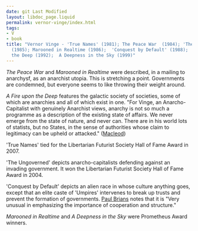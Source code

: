 ```yaml
---
date: git Last Modified
layout: libdoc_page.liquid
permalink: vernor-vinge/index.html
tags:
- V
- book
title: "Vernor Vinge - 'True Names' (1981); The Peace War  (1984); 'The Ungoverned'
  (1985); Marooned in Realtime (1986);  'Conquest by Default' (1988);  A Fire upon
  the Deep (1992);  A Deepness in the Sky (1999)"
---
```


_The Peace War_ and _Marooned in Realtime_ were  described, in a mailing to anarchysf, as an anarchist utopia. This is stretching  a point. Governments are condemned, but everyone seems to like throwing their  weight around.

_A Fire upon the Deep_ features the galactic society of societies, some of which are anarchies and all of which exist in one.  "For Vinge, an Anarcho-Capitalist with genuinely Anarchist views, anarchy is not so much a programme as a description of the existing state of affairs. We never emerge from the state of nature, and never can. There are in his world lots of statists, but no States, in the sense of authorities whose claim to legitimacy can be upheld or attacked." (<a href="http://media.wix.com/ugd/f0c74f_a5e27cce5f504aaea74c0c7f38946ff6.pdf">Macleod</a>)

'True Names' tied for the Libertarian Futurist Society Hall of Fame Award in 2007.

'The Ungoverned' depicts anarcho-capitalists  defending against an invading government. It won the Libertarian Futurist  Society Hall of Fame Award in 2004.

'Conquest by Default' depicts an alien race in whose culture anything  goes, except that an elite caste of 'Umpires' intervenes to break up trusts and  prevent the formation of governments. <a href="https://brians.wsu.edu/?type=90&s=plas">Paul Brians</a> notes that it is "Very unusual in emphasizing the importance of cooperation and structure."

_Marooned in Realtime_ and _A Deepness in the Sky_ were Prometheus Award winners.